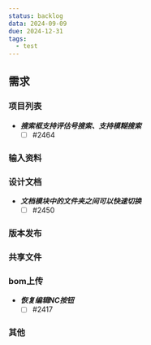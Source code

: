 ```yaml
---
status: backlog
data: 2024-09-09
due: 2024-12-31
tags:
  - test
---
```


## 需求
### 项目列表
- ***搜索框支持评估号搜索、支持模糊搜索*** 
	- [ ] #2464
### 输入资料
### 设计文档
- ***文档模块中的文件夹之间可以快速切换*** 
	- [ ] #2450
### 版本发布
### 共享文件
### bom上传
- ***恢复编辑NC按钮*** 
	- [ ] #2417
### 其他
